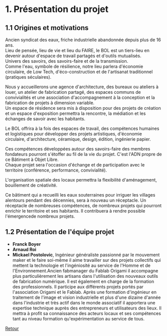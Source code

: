# 1. Présentation du projet  

## 1.1 Origines et motivations

Ancien syndicat des eaux, friche industrielle abandonnée depuis plus de 16 ans.  
Lieu de pensée, lieu de vie et lieu du FAIRE, le BOL est un tiers-lieu en devenir autour d'espace de travail partagés et d'outils mutualisés.  
Univers des savoirs, des savoirs-faire et de la transmission.  
Comme l'eau, symbole de résilience, notre lieu parlera d'économie circulaire, de Low Tech, d'éco-construction et de l'artisanat traditionnel (pratiques séculaires).

Nous y accueillerons une agence d'architecture, des bureaux ou ateliers à louer, un atelier de fabrication partagé, des espaces communs de convivialités et une association d'accompagnement à la conception et la fabrication de projets à dimension variable.  
Un espace de résidence sera mis à disposition pour des projets de création et un espace d'exposition permettra la rencontre, la médiation et les échanges de savoir avec les habitants.  

Le BOL offrira à la fois des espaces de travail, des compétences humaines et logistiques pour développer des projets artistiques, d'économie circulaire, d'architecture, céramique, design, édition, ingénierie papier.

Ces compétences développées autour des savoirs-faire des membres fondateurs pourront s'étoffer au fil de la vie du projet. C'est l'ADN propre de ce Bâtiment à Objet Libre.  
Chaque projet sera l'occasion d'échange et de participation avec le territoire (conférence, performance, convivialité).

L'organisation spatiale des locaux permettra la flexibilité d'aménagement, bouillement de créativité.

Ce bâtiment qui a recueilli les eaux souterraines pour irriguer les villages alentours pendant des décennies, sera à nouveau un réceptacle. Un réceptacle de nombreuses compétences, de nombreux projets qui pourront enrichir le territoire et ses habitants. Il contribuera à rendre possible l'émergencede nombreux projets.


## 1.2 Présentation de l'équipe projet  

* **Franck Boyer**
* **Arnaud Roi**
* **Mickael Postolovic**, Ingénieur généraliste passionné par le mouvement maker et le faire soi-même il aime travailler sur des projets collectifs qui mettent la technologie et l'ingéniosité au service de l'Homme et de l'Environnement.Ancien fabmanager du Fablab Origami il accompagne plus particulièrement les artisans dans l'utilisation des nouveaux outils de fabrication numérique. Il est également en charge de la formation des professionnels. Il participe aux différents projets portés par l'association Origami et le Fablab. Après une formation d'ingénieur en traitement de l'image et vision industrielle et plus d'une dizaine d'année dans l'industrie et très actif dans le monde associatif il apportera une expertise technique auprès des entrepreneurs et utilisateurs des lieux. Il mettra à profit sa connaissance des acteurs locaux et ses compétences tant au niveau formation qu'expérimentation au service de tous.

[Retour](README.md)
